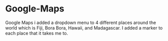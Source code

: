 # Google-Maps
Google Maps
i added a dropdown menu to 4 different places around the world which is Fiji, Bora Bora, Hawaii, and Madagascar.
I added a marker to each place that it takes me to. 
